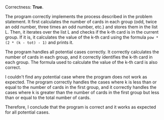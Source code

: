 Correctness: **True**.

The program correctly implements the process described in the problem statement. It first calculates the number of cards in each group (odd, twice an odd number, three times an odd number, etc.) and stores them in the list L. Then, it iterates over the list L and checks if the k-th card is in the current group. If it is, it calculates the value of the k-th card using the formula `pow * (2 * (k - tot) - 1)` and prints it.

The program handles all potential cases correctly. It correctly calculates the number of cards in each group, and it correctly identifies the k-th card in each group. The formula used to calculate the value of the k-th card is also correct.

I couldn't find any potential case where the program does not work as expected. The program correctly handles the cases where k is less than or equal to the number of cards in the first group, and it correctly handles the cases where k is greater than the number of cards in the first group but less than or equal to the total number of cards.

Therefore, I conclude that the program is correct and it works as expected for all potential cases.